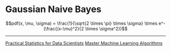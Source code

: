 # Gaussian Naive Bayes

$$pdf(x, \mu, \sigma) = \frac{1}{\sqrt{2 \times \pi} \times \sigma} \times e^-(\frac{(x-\mu)^2}{2 \times \sigma^2})$$

---
[Practical Statistics for Data Scientists](https://www.oreilly.com/library/view/practical-statistics-for/9781491952955/)
[Master Machine Learning Algorithms](https://machinelearningmastery.com/master-machine-learning-algorithms/)

